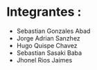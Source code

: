 # Integrantes : 
* Sebastian Gonzales Abad
* Jorge Adrian Sanzhez
* Hugo Quispe Chavez
* Sebastian Sasaki Baba
* Jhonel Rios Jaimes
